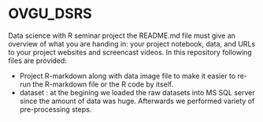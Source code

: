 # OVGU_DSRS
Data science with R seminar project
the README.md file must give an overview of what you are handing in: your project notebook, data, and URLs to your project websites and screencast videos.
In this repository following files are provided:
- Project R-markdown along with data image file to make it easier to re-run the R-markdown file or the R code by itself.
- dataset : at the begining we loaded the raw datasets into MS SQL server since the amount of data was huge. Afterwards we performed variety of pre-processing steps.
